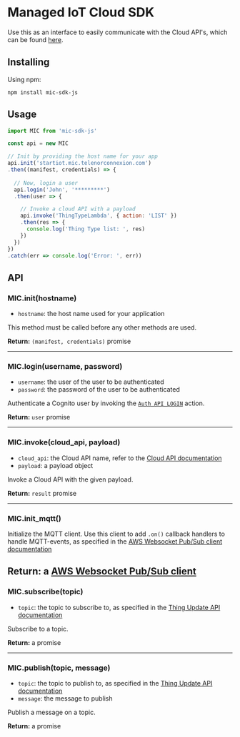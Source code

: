 # Managed IoT Cloud SDK
Use this as an interface to easily communicate with the Cloud API's, which can be found [here](https://docs.telenorconnexion.com/mic/cloud-api/).

## Installing
Using npm:
```
npm install mic-sdk-js
```

## Usage
```javascript
import MIC from 'mic-sdk-js'

const api = new MIC

// Init by providing the host name for your app
api.init('startiot.mic.telenorconnexion.com')
.then((manifest, credentials) => {
  
  // Now, login a user
  api.login('John', '*********')
  .then(user => {

    // Invoke a cloud API with a payload
    api.invoke('ThingTypeLambda', { action: 'LIST' })
    .then(res => {
      console.log('Thing Type list: ', res)
    })
  })
})
.catch(err => console.log('Error: ', err))
```

## API

### MIC.init(hostname)
  * `hostname`: the host name used for your application

This method must be called before any other methods are used.

**Return:** `(manifest, credentials)` promise

---

### MIC.login(username, password)
  * `username`: the user of the user to be authenticated
  * `password`: the password of the user to be authenticated

Authenticate a Cognito user by invoking the [`Auth API LOGIN`](https://docs.telenorconnexion.com/mic/cloud-api/auth/#login) action.

**Return:** `user` promise

---

### MIC.invoke(cloud_api, payload)
  * `cloud_api`: the Cloud API name, refer to the [Cloud API documentation](https://docs.telenorconnexion.com/mic/cloud-api/)
  * `payload`: a payload object

Invoke a Cloud API with the given payload.

**Return:** `result` promise

---

### MIC.init_mqtt()
Initialize the MQTT client. Use this client to add `.on()` callback handlers to handle MQTT-events, as specified in the [AWS Websocket Pub/Sub client documentation](https://www.npmjs.com/package/aws-mqtt-client)

**Return:** a [AWS Websocket Pub/Sub client](https://www.npmjs.com/package/aws-mqtt-client)
---

### MIC.subscribe(topic)
  * `topic`: the topic to subscribe to, as specified in the [Thing Update API documentation](https://docs.telenorconnexion.com/mic/cloud-api/thing-update/#thing-update-subscription)

Subscribe to a topic.

**Return:** a promise

---

### MIC.publish(topic, message)
  * `topic`: the topic to publish to, as specified in the [Thing Update API documentation](https://docs.telenorconnexion.com/mic/cloud-api/thing-update/#thing-update-publishing)
  * `message`: the message to publish

Publish a message on a topic.

**Return:** a promise
